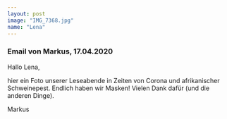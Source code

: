```yaml
---
layout: post
image: "IMG_7368.jpg"
name: "Lena"
---
```


### Email von Markus, 17.04.2020

Hallo Lena,

hier ein Foto unserer Leseabende in Zeiten von Corona und afrikanischer Schweinepest. Endlich haben wir Masken! Vielen Dank dafür (und die anderen Dinge).

Markus
